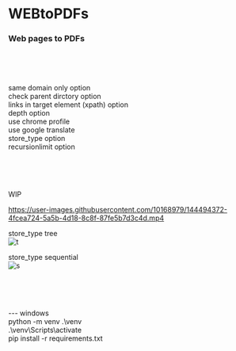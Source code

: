 # WEBtoPDFs
### Web pages to PDFs  
 
<br><br><br>

same domain only option  
check parent dirctory option  
links in target element (xpath) option  
depth option  
use chrome profile  
use google translate  
store_type option  
recursionlimit option  



<br><br><br>

WIP  

https://user-images.githubusercontent.com/10168979/144494372-4fcea724-5a5b-4d18-8c8f-87fe5b7d3c4d.mp4



store_type tree  
![t](https://user-images.githubusercontent.com/10168979/144721604-96ee0c48-ce4f-49ff-9a26-9f879a791796.PNG)


store_type sequential  
![s](https://user-images.githubusercontent.com/10168979/144721634-6c12163e-1d37-4b2f-a756-1120d754ea05.PNG)

<br><br><br>

--- windows  
python -m venv .\venv  
.\venv\Scripts\activate  
pip install -r requirements.txt  

<br><br><br><br><br><br>
